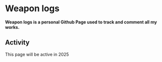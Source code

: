 # Weapon logs
**Weapon logs is a personal Github Page used to track and comment all my works.**
## Activity
This page will be active in 2025
